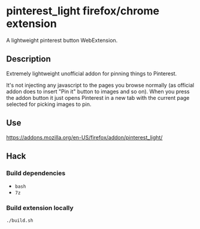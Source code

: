 # pinterest_light firefox/chrome extension
A lightweight pinterest button WebExtension.



## Description

Extremely lightweight unofficial addon for pinning things to Pinterest.

It's not injecting any javascript to the pages you browse normally (as official addon does to insert "Pin it" button to images and so on).
When you press the addon button it just opens Pinterest in a new tab with the current page selected for picking images to pin.



## Use

https://addons.mozilla.org/en-US/firefox/addon/pinterest_light/



## Hack

### Build dependencies

 - `bash`
 - `7z`


### Build extension locally

```sh
./build.sh
```
